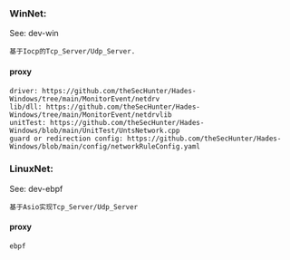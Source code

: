 ### WinNet:
See: dev-win
```
基于Iocp的Tcp_Server/Udp_Server.
```
#### proxy
```
driver: https://github.com/theSecHunter/Hades-Windows/tree/main/MonitorEvent/netdrv
lib/dll: https://github.com/theSecHunter/Hades-Windows/tree/main/MonitorEvent/netdrvlib
unitTest: https://github.com/theSecHunter/Hades-Windows/blob/main/UnitTest/UntsNetwork.cpp
guard or redirection config: https://github.com/theSecHunter/Hades-Windows/blob/main/config/networkRuleConfig.yaml
```

### LinuxNet:
See: dev-ebpf
```
基于Asio实现Tcp_Server/Udp_Server
```

#### proxy
```
ebpf
```